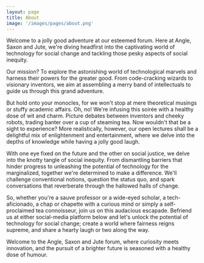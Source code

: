 ```yaml
---
layout: page
title: About
image: '/images/pages/about.png'
---
```


Welcome to a jolly good adventure at our esteemed forum. Here at Angle, Saxon and Jute, we're diving headfirst into the captivating world of technology for social change and tackling those pesky aspects of social inequity.

Our mission? To explore the astonishing world of technological marvels and harness their powers for the greater good. From code-cracking wizards to visionary inventors, we aim at assembling a merry band of intellectuals to guide us through this grand adventure.

But hold onto your monocles, for we won't stop at mere theoretical musings or stuffy academic affairs. Oh, no! We're infusing this soirée with a healthy dose of wit and charm. Picture debates between inventors and cheeky robots, trading banter over a cup of steaming tea. Now wouldn't that be a sight to experience? More realistically, however, our open lectures shall be a delightful mix of enlightenment and entertainment, where we delve into the depths of knowledge while having a jolly good laugh.

With one eye fixed on the future and the other on social justice, we delve into the knotty tangle of social inequity. From dismantling barriers that hinder progress to unleashing the potential of technology for the marginalized, together we're determined to make a difference. We'll challenge conventional notions, question the status quo, and spark conversations that reverberate through the hallowed halls of change.

So, whether you're a sauve professor or a wide-eyed scholar, a tech-aficionado, a chap or chapette with a curious mind or simply a self-proclaimed tea connoisseur, join us on this audacious escapade. Befriend us at either social-media platform below and let's unlock the potential of technology for social change; create a world where fairness reigns supreme, and share a hearty laugh or two along the way.

Welcome to the Angle, Saxon and Jute forum, where curiosity meets innovation, and the pursuit of a brighter future is seasoned with a healthy dose of humour.
